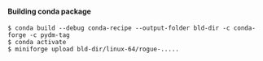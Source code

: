 
#### Building conda package

````
$ conda build --debug conda-recipe --output-folder bld-dir -c conda-forge -c pydm-tag
$ conda activate
$ miniforge upload bld-dir/linux-64/rogue-.....
````
